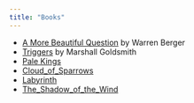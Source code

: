 ```yaml
---
title: "Books"
---
```


- [A More Beautiful Question](books/A_More_Beautiful_Question.md) by Warren Berger
- [Triggers](books/Triggers.md) by Marshall Goldsmith
- [Pale Kings](books/Pale_Kings.md)
- [Cloud_of_Sparrows](books/Cloud_of_Sparrows.md)
- [Labyrinth](books/Labyrinth.md)
- [The_Shadow_of_the_Wind](books/The_Shadow_of_the_Wind.md)

